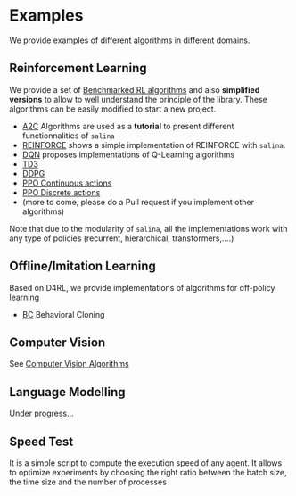 # Examples

We provide examples of different algorithms in different domains.

## Reinforcement Learning

We provide a set of [Benchmarked RL algorithms](rl/) and also **simplified versions** to allow to well understand the principle of the library. These algorithms can be easily modified to start a new project.

* [A2C](rl/a2c/) Algorithms are used as a **tutorial** to present different functionnalities of `salina`
* [REINFORCE](rl/reinforce/) shows a simple implementation of REINFORCE with `salina`.
* [DQN](rl/dqn/) proposes implementations of Q-Learning algorithms
* [TD3](rl/td3/)
* [DDPG](rl/ddpg/)
* [PPO Continuous actions](rl/ppo_continuous/)
* [PPO Discrete actions](rl/ppo_discrete/)
* (more to come, please do a Pull request if you implement other algorithms)

Note that due to the modularity of `salina`, all the implementations work with any type of policies (recurrent, hierarchical, transformers,....)

## Offline/Imitation Learning

Based on D4RL, we provide implementations of algorithms for off-policy learning

* [BC](offline_rl/bc) Behavioral Cloning

## Computer Vision

See [Computer Vision Algorithms](computer_vision/)

## Language Modelling

Under progress...

## Speed Test

It is a simple script to compute the execution speed of any agent. It allows to optimize experiments by choosing the right ratio between the batch size, the time size and the number of processes
